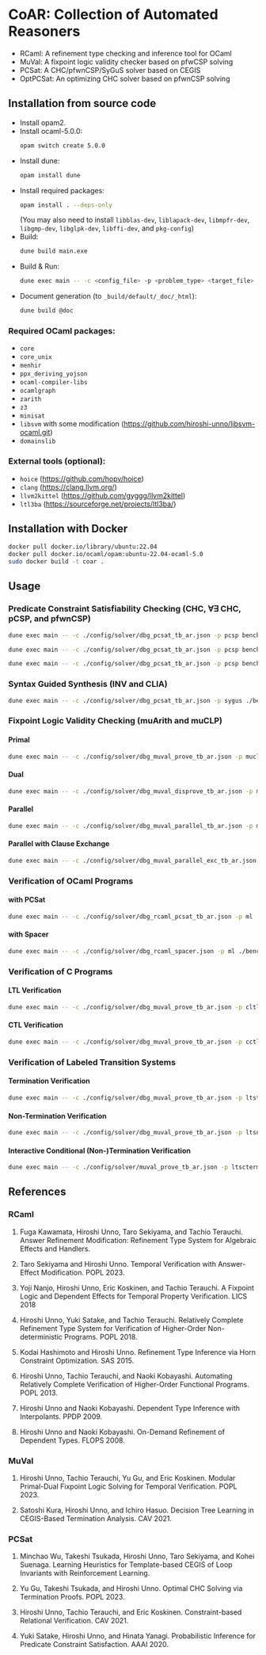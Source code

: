 # CoAR: Collection of Automated Reasoners

* RCaml: A refinement type checking and inference tool for OCaml
* MuVal: A fixpoint logic validity checker based on pfwCSP solving
* PCSat: A CHC/pfwnCSP/SyGuS solver based on CEGIS
* OptPCSat: An optimizing CHC solver based on pfwnCSP solving

## Installation from source code

* Install opam2.
* Install ocaml-5.0.0:
  ```bash
  opam switch create 5.0.0
  ```
* Install dune:
  ```bash
  opam install dune
  ```
* Install required packages:
  ```bash
  opam install . --deps-only
  ```
  (You may also need to install `libblas-dev`, `liblapack-dev`, `libmpfr-dev`, `libgmp-dev`, `libglpk-dev`, `libffi-dev`, and `pkg-config`)
* Build:
  ```bash
  dune build main.exe
  ```
* Build & Run:
  ```bash
  dune exec main -- -c <config_file> -p <problem_type> <target_file>
  ```
* Document generation (to `_build/default/_doc/_html`):
  ```bash
  dune build @doc
  ```

### Required OCaml packages:

* `core`
* `core_unix`
* `menhir`
* `ppx_deriving_yojson`
* `ocaml-compiler-libs`
* `ocamlgraph`
* `zarith`
* `z3`
* `minisat`
* `libsvm` with some modification (https://github.com/hiroshi-unno/libsvm-ocaml.git)
* `domainslib`

### External tools (optional):

- `hoice` (https://github.com/hopv/hoice)
- `clang` (https://clang.llvm.org/)
- `llvm2kittel` (https://github.com/gyggg/llvm2kittel)
- `ltl3ba` (https://sourceforge.net/projects/ltl3ba/)

## Installation with Docker

```bash
docker pull docker.io/library/ubuntu:22.04
docker pull docker.io/ocaml/opam:ubuntu-22.04-ocaml-5.0
sudo docker build -t coar .
```

## Usage

### Predicate Constraint Satisfiability Checking (CHC, $\forall\exists$ CHC, pCSP, and pfwnCSP)

```bash
dune exec main -- -c ./config/solver/dbg_pcsat_tb_ar.json -p pcsp benchmarks/CHC/simple/sum.smt2
```
```bash
dune exec main -- -c ./config/solver/dbg_pcsat_tb_ar.json -p pcsp benchmarks/AECHC/bar.smt2
```
```bash
dune exec main -- -c ./config/solver/dbg_pcsat_tb_ar.json -p pcsp benchmarks/pfwnCSP/simple/max.clp
```

### Syntax Guided Synthesis (INV and CLIA)

```bash
dune exec main -- -c ./config/solver/dbg_pcsat_tb_ar.json -p sygus ./benchmarks/sygus-comp/comp/2017/CLIA_Track/fg_max2.sl
```

### Fixpoint Logic Validity Checking (muArith and muCLP)

#### Primal

```bash
dune exec main -- -c ./config/solver/dbg_muval_prove_tb_ar.json -p muclp benchmarks/muCLP/popl2023mod/sas2019_ctl1.hes
```

#### Dual

```bash
dune exec main -- -c ./config/solver/dbg_muval_disprove_tb_ar.json -p muclp benchmarks/muCLP/popl2023mod/sas2019_ctl1.hes
```

#### Parallel

```bash
dune exec main -- -c ./config/solver/dbg_muval_parallel_tb_ar.json -p muclp benchmarks/muCLP/popl2023mod/sas2019_ctl1.hes
```

#### Parallel with Clause Exchange

```bash
dune exec main -- -c ./config/solver/dbg_muval_parallel_exc_tb_ar.json -p muclp benchmarks/muCLP/popl2023mod/sas2019_ctl1.hes
```

### Verification of OCaml Programs

#### with PCSat

```bash
dune exec main -- -c ./config/solver/dbg_rcaml_pcsat_tb_ar.json -p ml ./benchmarks/OCaml/safety/simple/sum.ml
```

#### with Spacer

```bash
dune exec main -- -c ./config/solver/dbg_rcaml_spacer.json -p ml ./benchmarks/OCaml/safety/simple/sum.ml
```

### Verification of C Programs
#### LTL Verification

```bash
dune exec main -- -c ./config/solver/dbg_muval_prove_tb_ar.json -p cltl <file>
```

#### CTL Verification

```bash
dune exec main -- -c ./config/solver/dbg_muval_prove_tb_ar.json -p cctl <file>
```

### Verification of Labeled Transition Systems
#### Termination Verification

```bash
dune exec main -- -c ./config/solver/dbg_muval_prove_tb_ar.json -p ltsterm benchmarks/LTS/simple/test.t2
```

#### Non-Termination Verification

```bash
dune exec main -- -c ./config/solver/dbg_muval_prove_tb_ar.json -p ltsnterm benchmarks/LTS/simple/test.t2
```

#### Interactive Conditional (Non-)Termination Verification

```bash
dune exec main -- -c ./config/solver/muval_prove_tb_ar.json -p ltscterm benchmarks/LTS/simple/prog2.t2
```

## References

### RCaml

1. Fuga Kawamata, Hiroshi Unno, Taro Sekiyama, and Tachio Terauchi. Answer Refinement Modification: Refinement Type System for Algebraic Effects and Handlers.

1. Taro Sekiyama and Hiroshi Unno. Temporal Verification with Answer-Effect Modification. POPL 2023.

1. Yoji Nanjo, Hiroshi Unno, Eric Koskinen, and Tachio Terauchi. A Fixpoint Logic and Dependent Effects for Temporal Property Verification. LICS 2018

1. Hiroshi Unno, Yuki Satake, and Tachio Terauchi. Relatively Complete Refinement Type System for Verification of Higher-Order Non-deterministic Programs. POPL 2018.

1. Kodai Hashimoto and Hiroshi Unno. Refinement Type Inference via Horn Constraint Optimization. SAS 2015.

1. Hiroshi Unno, Tachio Terauchi, and Naoki Kobayashi. Automating Relatively Complete Verification of Higher-Order Functional Programs. POPL 2013.

1. Hiroshi Unno and Naoki Kobayashi. Dependent Type Inference with Interpolants. PPDP 2009.

1. Hiroshi Unno and Naoki Kobayashi. On-Demand Refinement of Dependent Types. FLOPS 2008.

### MuVal

1. Hiroshi Unno, Tachio Terauchi, Yu Gu, and Eric Koskinen. Modular Primal-Dual Fixpoint Logic Solving for Temporal Verification. POPL 2023.

1. Satoshi Kura, Hiroshi Unno, and Ichiro Hasuo. Decision Tree Learning in CEGIS-Based Termination Analysis. CAV 2021.

### PCSat

1. Minchao Wu, Takeshi Tsukada, Hiroshi Unno, Taro Sekiyama, and Kohei Suenaga. Learning Heuristics for Template-based CEGIS of Loop Invariants with Reinforcement Learning.

1. Yu Gu, Takeshi Tsukada, and Hiroshi Unno. Optimal CHC Solving via Termination Proofs. POPL 2023.

1. Hiroshi Unno, Tachio Terauchi, and Eric Koskinen. Constraint-based Relational Verification. CAV 2021.

1. Yuki Satake, Hiroshi Unno, and Hinata Yanagi. Probabilistic Inference for Predicate Constraint Satisfaction. AAAI 2020.

